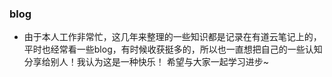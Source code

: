 ### blog
- 由于本人工作非常忙，这几年来整理的一些知识都是记录在有道云笔记上的，平时也经常看一些blog，有时候收获挺多的，所以也一直想把自己的一些认知分享给别人！我认为这是一种快乐！ 希望与大家一起学习进步~
